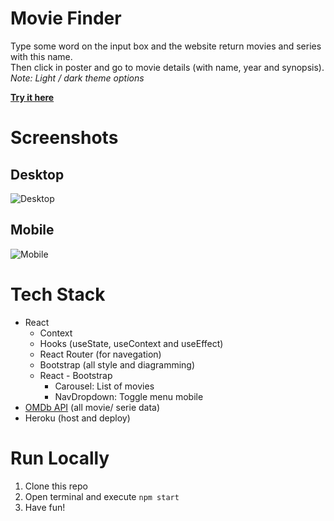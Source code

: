 # Movie Finder
Type some word on the input box and the website return movies and series with this name. <br />
Then click in poster and go to movie details (with name, year and synopsis). <br />
*Note: Light / dark theme options*

**[Try it here](https://desolate-ridge-36137.herokuapp.com/)**

# Screenshots

## Desktop
![Desktop](readme-documents/MovieFinderDesktop.gif)

## Mobile
![Mobile](readme-documents/MovieFInderMobile.gif)

# Tech Stack
- React
    - Context
    - Hooks (useState, useContext and useEffect)
    - React Router (for navegation)
    - Bootstrap (all style and diagramming)
    - React - Bootstrap
        - Carousel: List of movies
        - NavDropdown: Toggle menu mobile
- [OMDb API](https://www.omdbapi.com/) (all movie/ serie data)
- Heroku (host and deploy)

# Run Locally
1. Clone this repo
1. Open terminal and execute `npm start`
1. Have fun!


